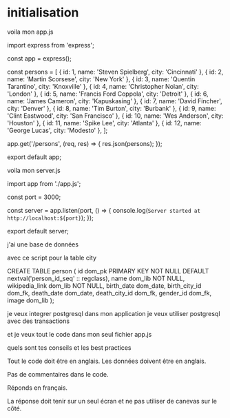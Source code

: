 # initialisation

voila mon app.js

import express from 'express';

const app = express();

const persons = [
  { id: 1, name: 'Steven Spielberg', city: 'Cincinnati' },
  { id: 2, name: 'Martin Scorsese', city: 'New York' },
  { id: 3, name: 'Quentin Tarantino', city: 'Knoxville' },
  { id: 4, name: 'Christopher Nolan', city: 'London' },
  { id: 5, name: 'Francis Ford Coppola', city: 'Detroit' },
  { id: 6, name: 'James Cameron', city: 'Kapuskasing' },
  { id: 7, name: 'David Fincher', city: 'Denver' },
  { id: 8, name: 'Tim Burton', city: 'Burbank' },
  { id: 9, name: 'Clint Eastwood', city: 'San Francisco' },
  { id: 10, name: 'Wes Anderson', city: 'Houston' },
  { id: 11, name: 'Spike Lee', city: 'Atlanta' },
  { id: 12, name: 'George Lucas', city: 'Modesto' },
];

app.get('/persons', (req, res) => {
  res.json(persons);
});

export default app;


voila mon server.js

import app from './app.js';

const port = 3000;

const server = app.listen(port, () => {
  console.log(`Server started at http://localhost:${port}`);
});

export default server;


j'ai une base de données

avec ce script pour la table city



CREATE TABLE person (
  id dom_pk PRIMARY KEY NOT NULL DEFAULT nextval('person_id_seq' :: regclass),
  name dom_lib NOT NULL,
  wikipedia_link dom_lib NOT NULL,
  birth_date dom_date,
  birth_city_id dom_fk,
  death_date dom_date,
  death_city_id dom_fk,
  gender_id dom_fk,
  image dom_lib
);


je veux integrer postgresql dans mon application
je veux utiliser postgresql avec des transactions


et je veux tout le code dans mon seul fichier app.js


quels sont tes conseils et les best practices


Tout le code doit être en anglais.
Les données doivent être en anglais.

Pas de commentaires dans le code.

Réponds en français.

La réponse doit tenir sur un seul écran et ne pas utiliser de canevas sur le côté.

